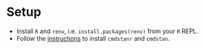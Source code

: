 # Setup

- Install `R` and `renv`, i.e. `install.packages(renv)` from your `R` REPL.
- Follow the [instructions](https://mc-stan.org/cmdstanr/) to install `cmdstanr` and `cmdstan`.
